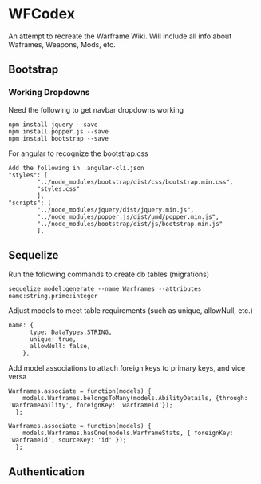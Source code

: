 # WFCodex

An attempt to recreate the Warframe Wiki.
Will include all info about Waframes, Weapons, Mods, etc.

## Bootstrap

### Working Dropdowns

Need the following to get navbar dropdowns working
```
npm install jquery --save
npm install popper.js --save
npm install bootstrap --save
```
For angular to recognize the bootstrap.css
```
Add the following in .angular-cli.json
"styles": [
        "../node_modules/bootstrap/dist/css/bootstrap.min.css",
        "styles.css"
        ],
"scripts": [
        "../node_modules/jquery/dist/jquery.min.js",
        "../node_modules/popper.js/dist/umd/popper.min.js",
        "../node_modules/bootstrap/dist/js/bootstrap.min.js"
        ],
```

## Sequelize
Run the following commands to create db tables (migrations)
```
sequelize model:generate --name Warframes --attributes name:string,prime:integer
```

Adjust models to meet table requirements (such as unique, allowNull, etc.)
```
name: {
      type: DataTypes.STRING,
      unique: true,
      allowNull: false,
    },
```

Add model associations to attach foreign keys to primary keys, and vice versa
```
Warframes.associate = function(models) {  
    models.Warframes.belongsToMany(models.AbilityDetails, {through: 'WarframeAbility', foreignKey: 'warframeid'});
  };

Warframes.associate = function(models) {
    models.Warframes.hasOne(models.WarframeStats, { foreignKey: 'warframeid', sourceKey: 'id' });
  };
```

## Authentication

